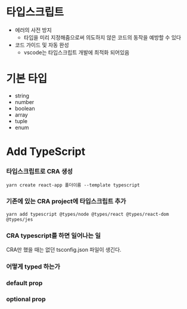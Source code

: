 # 타입스크립트

- 에러의 사전 방지
  - 타입을 미리 지정해줌으로써 의도하지 않은 코드의 동작을 예방할 수 있다
- 코드 가이드 및 자동 완성
  - vscode는 타입스크립트 개발에 최적화 되어있음

# 기본 타입

- string
- number
- boolean
- array
- tuple
- enum

# Add TypeScript

### 타입스크립트로 CRA 생성

```
yarn create react-app 폴더이름 --template typescript
```

### 기존에 있는 CRA project에 타입스크립트 추가

```
yarn add typescript @types/node @types/react @types/react-dom @types/jes
```

### CRA typescript를 하면 일어나는 일

CRA만 했을 때는 없던 tsconfig.json 파일이 생긴다.

### 어떻게 typed 하는가

### default prop

### optional prop
